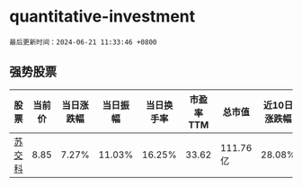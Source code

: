 # quantitative-investment

`最后更新时间：2024-06-21 11:33:46 +0800`

## 强势股票

|股票|当前价|当日涨跌幅|当日振幅|当日换手率|市盈率TTM|总市值|近10日涨跌幅|
|----|----|----|----|----|----|----|----|
|[苏交科](https://xueqiu.com/S/SZ300284)|8.85|7.27%|11.03%|16.25%|33.62|111.76亿|28.08%|
